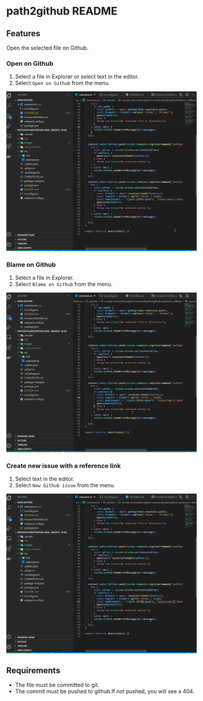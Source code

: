 # path2github README

## Features

Open the selected file on Github.

### Open on Github

1. Select a file in Explorer or select text in the editor.
1. Select `Open on Github` from the menu.

![](images/open_on_github.gif)

### Blame on Github

1. Select a file in Explorer.
1. Select `Blame on Github` from the menu.

![](images/blame_on_github.gif)

### Create new issue with a reference link

1. Select text in the editor.
1. Select `New Github issue` from the menu.

![](images/new_github_issue.gif)

## Requirements

- The file must be committed to git.
- The commit must be pushed to github.If not pushed, you will see a 404.
